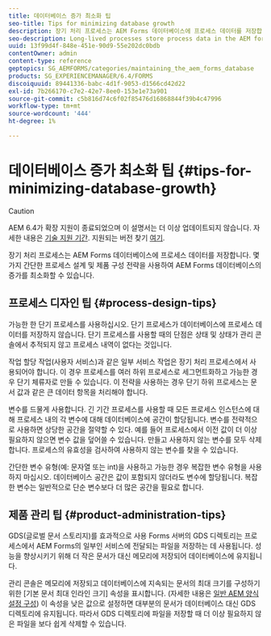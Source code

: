 ```yaml
---
title: 데이터베이스 증가 최소화 팁
seo-title: Tips for minimizing database growth
description: 장기 처리 프로세스는 AEM Forms 데이터베이스에 프로세스 데이터를 저장합니다. 몇 가지 간단한 프로세스 설계 및 제품 구성 전략을 사용하여 AEM Forms 데이터베이스의 증가를 최소화할 수 있습니다.
seo-description: Long-lived processes store process data in the AEM forms database. The growth of the AEM forms database can be minimized using a few easy process design and product configuration strategies.
uuid: 13f99d4f-848e-451e-90d9-55e202dc0bdb
contentOwner: admin
content-type: reference
geptopics: SG_AEMFORMS/categories/maintaining_the_aem_forms_database
products: SG_EXPERIENCEMANAGER/6.4/FORMS
discoiquuid: 89441336-babc-4d1f-9053-d1566cd42d22
exl-id: 7b266170-c7e2-42e7-8ee0-153e1e73a901
source-git-commit: c5b816d74c6f02f85476d16868844f39b4c47996
workflow-type: tm+mt
source-wordcount: '444'
ht-degree: 1%

---
```


# 데이터베이스 증가 최소화 팁 {#tips-for-minimizing-database-growth}

>[!CAUTION]
>
>AEM 6.4가 확장 지원이 종료되었으며 이 설명서는 더 이상 업데이트되지 않습니다. 자세한 내용은 [기술 지원 기간](https://helpx.adobe.com/kr/support/programs/eol-matrix.html). 지원되는 버전 찾기 [여기](https://experienceleague.adobe.com/docs/).

장기 처리 프로세스는 AEM Forms 데이터베이스에 프로세스 데이터를 저장합니다. 몇 가지 간단한 프로세스 설계 및 제품 구성 전략을 사용하여 AEM Forms 데이터베이스의 증가를 최소화할 수 있습니다.

## 프로세스 디자인 팁 {#process-design-tips}

가능한 한 단기 프로세스를 사용하십시오. 단기 프로세스가 데이터베이스에 프로세스 데이터를 저장하지 않습니다. 단기 프로세스를 사용할 때의 단점은 상태 및 상태가 관리 콘솔에서 추적되지 않고 프로세스 내역이 없다는 것입니다.

작업 할당 작업(사용자 서비스)과 같은 일부 서비스 작업은 장기 처리 프로세스에서 사용되어야 합니다. 이 경우 프로세스를 여러 하위 프로세스로 세그먼트화하고 가능한 경우 단기 체류자로 만들 수 있습니다. 이 전략을 사용하는 경우 단기 하위 프로세스는 문서 값과 같은 큰 데이터 항목을 처리해야 합니다.

변수를 드물게 사용합니다. 긴 기간 프로세스를 사용할 때 모든 프로세스 인스턴스에 대해 프로세스 내의 각 변수에 대해 데이터베이스에 공간이 할당됩니다. 변수를 전략적으로 사용하면 상당한 공간을 절약할 수 있다. 예를 들어 프로세스에서 이전 값이 더 이상 필요하지 않으면 변수 값을 덮어쓸 수 있습니다. 만들고 사용하지 않는 변수를 모두 삭제합니다. 프로세스의 유효성을 검사하여 사용하지 않는 변수를 찾을 수 있습니다.

간단한 변수 유형(예: 문자열 또는 int)을 사용하고 가능한 경우 복잡한 변수 유형을 사용하지 마십시오. 데이터베이스 공간은 값이 포함되지 않더라도 변수에 할당됩니다. 복잡한 변수는 일반적으로 단순 변수보다 더 많은 공간을 필요로 합니다.

## 제품 관리 팁 {#product-administration-tips}

GDS(글로벌 문서 스토리지)를 효과적으로 사용 Forms 서버의 GDS 디렉토리는 프로세스에서 AEM Forms의 일부인 서비스에 전달되는 파일을 저장하는 데 사용됩니다. 성능을 향상시키기 위해 더 작은 문서가 대신 메모리에 저장되어 데이터베이스에 유지됩니다.

관리 콘솔은 메모리에 저장되고 데이터베이스에 지속되는 문서의 최대 크기를 구성하기 위한 [기본 문서 최대 인라인 크기] 속성을 표시합니다. (자세한 내용은 [일반 AEM 양식 설정 구성](/help/forms/using/admin-help/configure-general-aem-forms-settings.md#configure-general-aem-forms-settings)) 이 속성을 낮은 값으로 설정하면 대부분의 문서가 데이터베이스 대신 GDS 디렉토리에 유지됩니다. 따라서 GDS 디렉토리에 파일을 저장할 때 더 이상 필요하지 않은 파일을 보다 쉽게 삭제할 수 있습니다.
